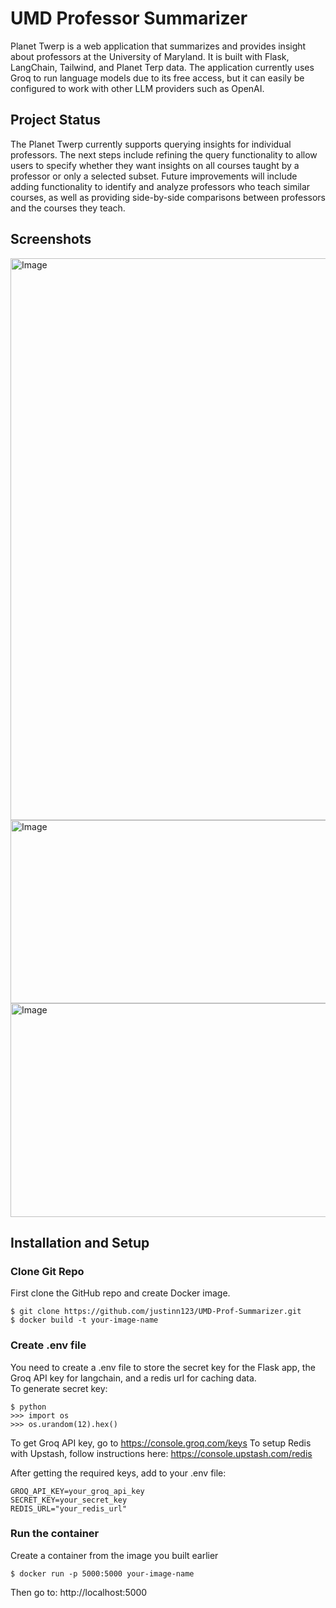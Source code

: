 # UMD Professor Summarizer
Planet Twerp is a web application that summarizes and provides insight about professors at the University of Maryland. It is built with Flask, LangChain, Tailwind, and Planet Terp data. The application currently uses Groq to run language models due to its free access, but it can easily be configured to work with other LLM providers such as OpenAI.

## Project Status
The Planet Twerp currently supports querying insights for individual professors. The next steps include refining the query functionality to allow users to specify whether they want insights on all courses taught by a professor or only a selected subset. Future improvements will include adding functionality to identify and analyze professors who teach similar courses, as well as providing side-by-side comparisons between professors and the courses they teach.

## Screenshots
<img width="1917" height="899" alt="Image" src="https://github.com/user-attachments/assets/deda871c-788a-4625-8008-12e1f2080ba6" />

<img width="598" height="293" alt="Image" src="https://github.com/user-attachments/assets/a1f4134e-34e3-49ad-a76a-55c53b1ea087" />

<img width="602" height="342" alt="Image" src="https://github.com/user-attachments/assets/025c5eda-5ca3-4a57-a0af-ac6e94847180" />

## Installation and Setup

### Clone Git Repo
First clone the GitHub repo and create Docker image.
```
$ git clone https://github.com/justinn123/UMD-Prof-Summarizer.git
$ docker build -t your-image-name
```

### Create .env file
You need to create a .env file to store the secret key for the Flask app, the Groq API key for langchain, and a redis url for caching data.\
To generate secret key:

```
$ python
>>> import os
>>> os.urandom(12).hex()
```
To get Groq API key, go to https://console.groq.com/keys
To setup Redis with Upstash, follow instructions here: https://console.upstash.com/redis 

After getting the required keys, add to your .env file:
```shell
GROQ_API_KEY=your_groq_api_key
SECRET_KEY=your_secret_key
REDIS_URL="your_redis_url"
```
### Run the container
Create a container from the image you built earlier
```
$ docker run -p 5000:5000 your-image-name
```
Then go to: http://localhost:5000
